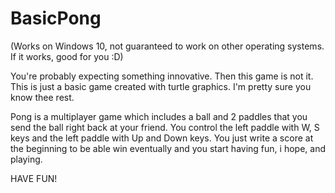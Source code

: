 # BasicPong

(Works on Windows 10, not guaranteed to work on other operating systems. If it works, good for you :D)

 You're probably expecting something innovative. Then this game is not it. This is just a basic game created with turtle graphics. I'm pretty sure you know thee rest.

 Pong is a multiplayer game which includes a ball and 2 paddles that you send the ball right back at your friend. You control the left paddle with W, S keys and the left paddle with Up and Down keys. You just write a score at the beginning to be able win eventually and you start having fun, i hope, and playing.
 
 HAVE FUN!
